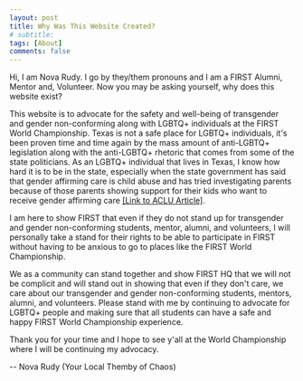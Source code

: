 ```yaml
---
layout: post
title: Why Was This Website Created?
# subtitle:
tags: [About]
comments: false
---
```


Hi, I am Nova Rudy. I go by they/them pronouns and I am a FIRST Alumni, Mentor and, Volunteer. Now you may be asking yourself, why does this website exist? 

This website is to advocate for the safety and well-being of transgender and gender non-conforming along with LGBTQ+ individuals at the FIRST World Championship. Texas is not a safe place for LGBTQ+ individuals, it's been proven time and time again by the mass amount of anti-LGBTQ+ legislation along with the anti-LGBTQ+ rhetoric that comes from some of the state politicians. As an LGBTQ+ individual that lives in Texas, I know how hard it is to be in the state, especially when the state government has said that gender affirming care is child abuse and has tried investigating parents because of those parents showing support for their kids who want to receive gender affirming care [[Link to ACLU Article]](https://www.aclu.org/news/lgbtq-rights/texas-wants-to-take-trans-kids-from-their-supportive-parents-were-suing).

I am here to show FIRST that even if they do not stand up for transgender and gender non-conforming students, mentor, alumni, and volunteers, I will personally take a stand for their rights to be able to participate in FIRST without having to be anxious to go to places like the FIRST World Championship.

 We as a community can stand together and show FIRST HQ that we will not be complicit and will stand out in showing that even if they don't care, we care about our transgender and gender non-conforming students, mentors, alumni, and volunteers. Please stand with me by continuing to advocate for LGBTQ+ people and making sure that all students can have a safe and happy FIRST World Championship experience.

 Thank you for your time and I hope to see y'all at the World Championship where I will be continuing my advocacy.

 -- Nova Rudy (Your Local Themby of Chaos)